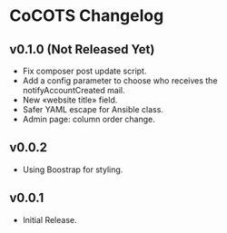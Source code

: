 # CoCOTS Changelog

## v0.1.0 (Not Released Yet)

* Fix composer post update script.
* Add a config parameter to choose who receives the notifyAccountCreated mail.
* New «website title» field.
* Safer YAML escape for Ansible class.
* Admin page: column order change.

## v0.0.2

* Using Boostrap for styling.

## v0.0.1

* Initial Release.
